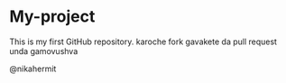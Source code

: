# My-project
This is my first GitHub repository.
karoche fork gavakete da pull request unda gamovushva



@nikahermit
